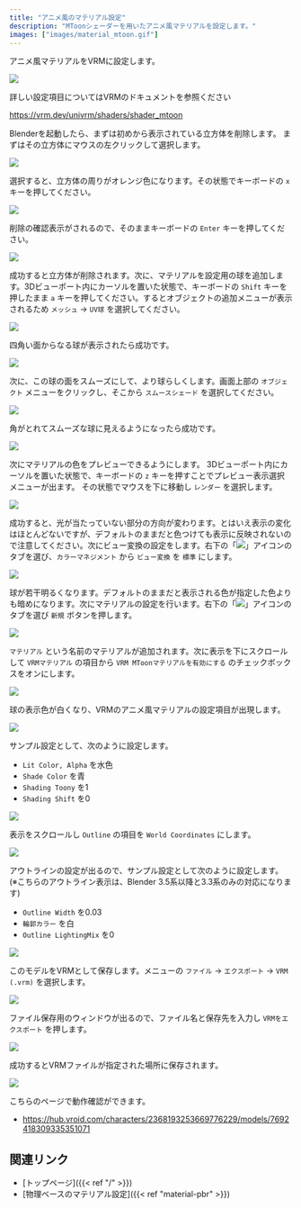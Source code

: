 ```yaml
---
title: "アニメ風のマテリアル設定"
description: "MToonシェーダーを用いたアニメ風マテリアルを設定します。"
images: ["images/material_mtoon.gif"]
---
```


アニメ風マテリアルをVRMに設定します。

![](material_mtoon.gif)

詳しい設定項目についてはVRMのドキュメントを参照ください

https://vrm.dev/univrm/shaders/shader_mtoon

Blenderを起動したら、まずは初めから表示されている立方体を削除します。
まずはその立方体にマウスの左クリックして選択します。

![](1.ja.png)

選択すると、立方体の周りがオレンジ色になります。その状態でキーボードの `x` キーを押してください。

![](2.ja.png)

削除の確認表示がされるので、そのままキーボードの `Enter` キーを押してください。

![](3.ja.png)

成功すると立方体が削除されます。次に、マテリアルを設定用の球を追加します。3Dビューポート内にカーソルを置いた状態で、キーボードの `Shift` キーを押したまま `a` キーを押してください。するとオブジェクトの追加メニューが表示されるため `メッシュ` → `UV球` を選択してください。

![](4.ja.png)

四角い面からなる球が表示されたら成功です。

![](5.ja.png)

次に、この球の面をスムーズにして、より球らしくします。画面上部の `オブジェクト` メニューをクリックし、そこから `スムースシェード` を選択してください。

![](6.ja.png)

角がとれてスムーズな球に見えるようになったら成功です。

![](7.ja.png)

次にマテリアルの色をプレビューできるようにします。
3Dビューポート内にカーソルを置いた状態で、キーボードの `z` キーを押すことでプレビュー表示選択メニューが出ます。
その状態でマウスを下に移動し `レンダー` を選択します。

![](8.ja.png)

成功すると、光が当たっていない部分の方向が変わります。とはいえ表示の変化はほとんどないですが、デフォルトのままだと色つけても表示に反映されないので注意してください。次にビュー変換の設定をします。右下の「![](scene_property_tab_icon.png)」アイコンのタブを選び、`カラーマネジメント` から `ビュー変換` を `標準` にします。

![](9.ja.png)

球が若干明るくなります。デフォルトのままだと表示される色が指定した色よりも暗めになります。次にマテリアルの設定を行います。右下の「![](material_property_tab_icon.png)」アイコンのタブを選び `新規` ボタンを押します。

![](10.ja.png)

`マテリアル` という名前のマテリアルが追加されます。次に表示を下にスクロールして `VRMマテリアル` の項目から `VRM MToonマテリアルを有効にする` のチェックボックスをオンにします。

![](11.ja.png)

球の表示色が白くなり、VRMのアニメ風マテリアルの設定項目が出現します。

![](12.ja.png)

サンプル設定として、次のように設定します。

- `Lit Color, Alpha` を水色
- `Shade Color` を青
- `Shading Toony` を1
- `Shading Shift` を0

![](13.ja.png)

表示をスクロールし `Outline` の項目を `World Coordinates` にします。

![](14.ja.png)

アウトラインの設定が出るので、サンプル設定として次のように設定します。
(※こちらのアウトライン表示は、Blender 3.5系以降と3.3系のみの対応になります)

- `Outline Width` を0.03
- `輪郭カラー` を白
- `Outline LightingMix` を0

![](15.ja.png)

このモデルをVRMとして保存します。メニューの `ファイル` → `エクスポート` → `VRM (.vrm)` を選択します。

![](16.ja.png)

ファイル保存用のウィンドウが出るので、ファイル名と保存先を入力し `VRMをエクスポート` を押します。

![](17.ja.png)

成功するとVRMファイルが指定された場所に保存されます。

![](material_mtoon.gif)

こちらのページで動作確認ができます。

- https://hub.vroid.com/characters/2368193253669776229/models/7692418309335351071

## 関連リンク

- [トップページ]({{< ref "/" >}})
- [物理ベースのマテリアル設定]({{< ref "material-pbr" >}})
